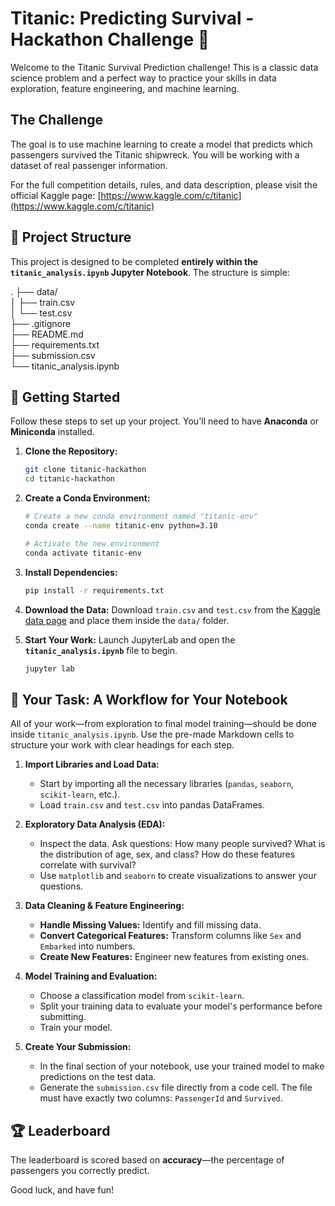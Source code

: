 # Titanic: Predicting Survival - Hackathon Challenge 🚢

Welcome to the Titanic Survival Prediction challenge! This is a classic data science problem and a perfect way to practice your skills in data exploration, feature engineering, and machine learning.

## The Challenge

The goal is to use machine learning to create a model that predicts which passengers survived the Titanic shipwreck. You will be working with a dataset of real passenger information.

For the full competition details, rules, and data description, please visit the official Kaggle page:
[https://www.kaggle.com/c/titanic](https://www.kaggle.com/c/titanic)

## 📂 Project Structure

This project is designed to be completed **entirely within the `titanic_analysis.ipynb` Jupyter Notebook**. The structure is simple:

.
├── data/ <br/>
│    ├── train.csv <br/>
│    └── test.csv <br/>
├── .gitignore <br/>
├── README.md <br/>
├── requirements.txt <br/>
├── submission.csv <br/>
└── titanic_analysis.ipynb <br/>

## 🚀 Getting Started

Follow these steps to set up your project. You'll need to have **Anaconda** or **Miniconda** installed.

1.  **Clone the Repository:**
    ```bash
    git clone titanic-hackathon
    cd titanic-hackathon
    ```

2.  **Create a Conda Environment:**
    ```bash
    # Create a new conda environment named "titanic-env"
    conda create --name titanic-env python=3.10

    # Activate the new environment
    conda activate titanic-env
    ```

3.  **Install Dependencies:**
    ```bash
    pip install -r requirements.txt
    ```

4.  **Download the Data:**
    Download `train.csv` and `test.csv` from the [Kaggle data page](https://www.kaggle.com/c/titanic/data) and place them inside the `data/` folder.

5.  **Start Your Work:**
    Launch JupyterLab and open the **`titanic_analysis.ipynb`** file to begin.
    ```bash
    jupyter lab
    ```

## 📝 Your Task: A Workflow for Your Notebook

All of your work—from exploration to final model training—should be done inside `titanic_analysis.ipynb`. Use the pre-made Markdown cells to structure your work with clear headings for each step.

1.  **Import Libraries and Load Data:**
    * Start by importing all the necessary libraries (`pandas`, `seaborn`, `scikit-learn`, etc.).
    * Load `train.csv` and `test.csv` into pandas DataFrames.

2.  **Exploratory Data Analysis (EDA):**
    * Inspect the data. Ask questions: How many people survived? What is the distribution of age, sex, and class? How do these features correlate with survival?
    * Use `matplotlib` and `seaborn` to create visualizations to answer your questions.

3.  **Data Cleaning & Feature Engineering:**
    * **Handle Missing Values:** Identify and fill missing data.
    * **Convert Categorical Features:** Transform columns like `Sex` and `Embarked` into numbers.
    * **Create New Features:** Engineer new features from existing ones.

4.  **Model Training and Evaluation:**
    * Choose a classification model from `scikit-learn`.
    * Split your training data to evaluate your model's performance before submitting.
    * Train your model.

5.  **Create Your Submission:**
    * In the final section of your notebook, use your trained model to make predictions on the test data.
    * Generate the `submission.csv` file directly from a code cell. The file must have exactly two columns: `PassengerId` and `Survived`.

## 🏆 Leaderboard

The leaderboard is scored based on **accuracy**—the percentage of passengers you correctly predict.

Good luck, and have fun!